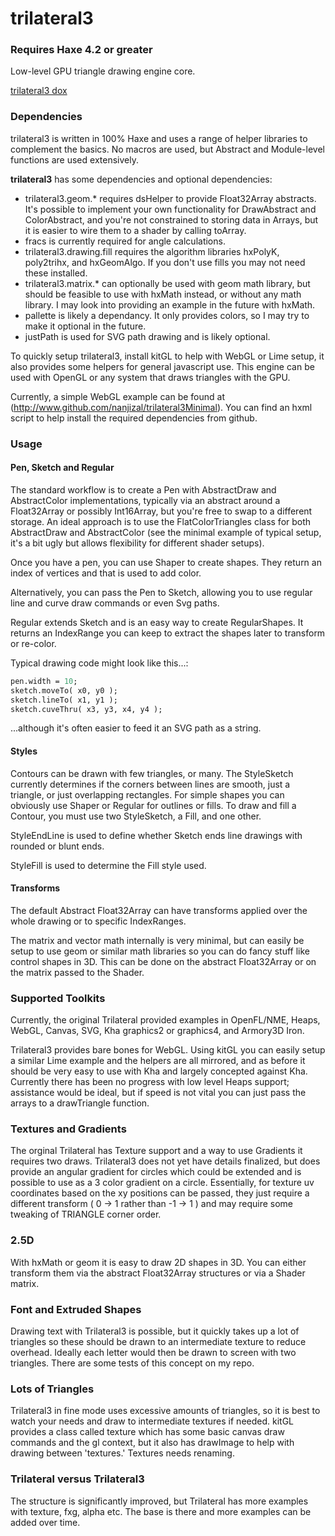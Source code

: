 # trilateral3 
### Requires Haxe 4.2 or greater

Low-level GPU triangle drawing engine core.

[trilateral3 dox](https://nanjizal.github.io/trilateral3/pages/)

### Dependencies
trilateral3 is written in 100% Haxe and uses a range of helper libraries to complement the basics. No macros are used, but Abstract and Module-level functions are used extensively.

**trilateral3** has some dependencies and optional dependencies:
- trilateral3.geom.* requires dsHelper to provide Float32Array abstracts. It's possible to implement your own functionality for DrawAbstract and ColorAbstract, and you're not constrained to storing data in Arrays, but it is easier to wire them to a shader by calling toArray.
- fracs is currently required for angle calculations.
- trilateral3.drawing.fill requires the algorithm libraries hxPolyK, poly2trihx, and hxGeomAlgo. If you don't use fills you may not need these installed.
- trilateral3.matrix.* can optionally be used with geom math library, but should be feasible to use with hxMath instead, or without any math library. I may look into providing an example in the future with hxMath.
- pallette is likely a dependancy. It only provides colors, so I may try to make it optional in the future.
- justPath is used for SVG path drawing and is likely optional.

To quickly setup trilateral3, install kitGL to help with WebGL or Lime setup, it also provides some helpers for general javascript use. This engine can be used with OpenGL or any system that draws triangles with the GPU.

Currently, a simple WebGL example can be found at (http://www.github.com/nanjizal/trilateral3Minimal). You can find an hxml script to help install the required dependencies from github.

### Usage

#### Pen, Sketch and Regular

The standard workflow is to create a Pen with AbstractDraw and AbstractColor implementations, typically via an abstract around a Float32Array or possibly Int16Array, but you're free to swap to a different storage. An ideal approach is to use the FlatColorTriangles class for both AbstractDraw and AbstractColor (see the minimal example of typical setup, it's a bit ugly but allows flexibility for different shader setups).

Once you have a pen, you can use Shaper to create shapes. They return an index of vertices and that is used to add color.

Alternatively, you can pass the Pen to Sketch, allowing you to use regular line and curve draw commands or even Svg paths.  

Regular extends Sketch and is an easy way to create RegularShapes. It returns an IndexRange you can keep to extract the shapes later to transform or re-color.

Typical drawing code might look like this...:

``` haxe
pen.width = 10;
sketch.moveTo( x0, y0 );
sketch.lineTo( x1, y1 );
sketch.cuveThru( x3, y3, x4, y4 );
```

...although it's often easier to feed it an SVG path as a string.

#### Styles

Contours can be drawn with few triangles, or many. The StyleSketch currently determines if the corners between lines are smooth, just a triangle, or just overlapping rectangles. For simple shapes you can obviously use Shaper or Regular for outlines or fills. To draw and fill a Contour, you must use two StyleSketch, a Fill, and one other.

StyleEndLine is used to define whether Sketch ends line drawings with rounded or blunt ends.

StyleFill is used to determine the Fill style used.

#### Transforms

The default Abstract Float32Array can have transforms applied over the whole drawing or to specific IndexRanges.

The matrix and vector math internally is very minimal, but can easily be setup to use geom or similar math libraries so you can do fancy stuff like control shapes in 3D. This can be done on the abstract Float32Array or on the matrix passed to the Shader.

### Supported Toolkits

Currently, the original Trilateral provided examples in OpenFL/NME, Heaps, WebGL, Canvas, SVG, Kha graphics2 or graphics4, and Armory3D Iron.

Trilateral3 provides bare bones for WebGL. Using kitGL you can easily setup a similar Lime example and the helpers are all mirrored, and as before it should be very easy to use with Kha and largely concepted against Kha. Currently there has been no progress with low level Heaps support; assistance would be ideal, but if speed is not vital you can just pass the arrays to a drawTriangle function.

### Textures and Gradients

The orginal Trilateral has Texture support and a way to use Gradients it requires two draws. Trilateral3 does not yet have details finalized, but does provide an angular gradient for circles which could be extended and is possible to use as a 3 color gradient on a circle. Essentially, for texture uv coordinates based on the xy positions can be passed, they just require a different transform ( 0 -> 1 rather than -1 -> 1 ) and may require some tweaking of TRIANGLE corner order.

### 2.5D

With hxMath or geom it is easy to draw 2D shapes in 3D. You can either transform them via the abstract Float32Array structures or via a Shader matrix.

### Font and Extruded Shapes

Drawing text with Trilateral3 is possible, but it quickly takes up a lot of triangles so these should be drawn to an intermediate texture to reduce overhead. Ideally each letter would then be drawn to screen with two triangles. There are some tests of this concept on my repo.

### Lots of Triangles

Trilateral3 in fine mode uses excessive amounts of triangles, so it is best to watch your needs and draw to intermediate textures if needed. kitGL provides a class called texture which has some basic canvas draw commands and the gl context, but it also has drawImage to help with drawing between 'textures.' Textures needs renaming.

### Trilateral versus Trilateral3
The structure is significantly improved, but Trilateral has more examples with texture, fxg, alpha etc. The base is there and more examples can be added over time.
